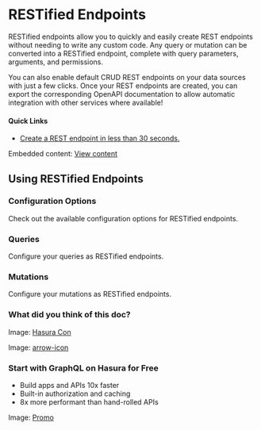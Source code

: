 # RESTified Endpoints

RESTified endpoints allow you to quickly and easily create REST endpoints without needing to write any custom code. Any query or mutation can be converted into a RESTified endpoint, complete with query parameters, arguments, and permissions.

You can also enable default CRUD REST endpoints on your data sources with just a few clicks. Once your REST endpoints are created, you can export the corresponding OpenAPI documentation to allow automatic integration with other services where available!

#### Quick Links

- [ Create a REST endpoint in less than 30 seconds. ](https://hasura.io/docs/latest/restified/quickstart/)


Embedded content: [ View content ](https://www.youtube.com/embed/ZdrJMntMN2E?enablejsapi=1&origin=https://hasura.io)

## Using RESTified Endpoints​

### Configuration Options

Check out the available configuration options for RESTified endpoints.

### Queries

Configure your queries as RESTified endpoints.

### Mutations

Configure your mutations as RESTified endpoints.

### What did you think of this doc?

Image: [ Hasura Con ](https://res.cloudinary.com/dh8fp23nd/image/upload/v1686154570/hasura-con-2023/has-con-light-date_r2a2ud.png)

Image: [ arrow-icon ](https://res.cloudinary.com/dh8fp23nd/image/upload/v1683723549/main-web/chevron-right_ldbi7d.png)

### Start with GraphQL on Hasura for Free

- Build apps and APIs 10x faster
- Built-in authorization and caching
- 8x more performant than hand-rolled APIs


Image: [ Promo ](https://hasura.io/docs/assets/images/hasura-free-ff60e409244e0ea12b5a3045d1a9096b.png)